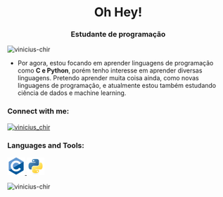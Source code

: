 <h1 align="center">Oh Hey!</h1>
<h3 align="center">Estudante de programação</h3>

<p align="left"> <img src="https://komarev.com/ghpvc/?username=vinicius-chir&label=Profile%20views&color=0e75b6&style=flat" alt="vinicius-chir" /> </p>

- Por agora, estou focando em aprender linguagens de programação como **C e Python**, porém tenho interesse em aprender diversas linguagens. Pretendo aprender muita coisa ainda, como novas linguagens de programação, e atualmente estou também estudando ciência de dados e machine learning.




<h3 align="left">Connect with me:</h3>
<p align="left">
<a href="https://instagram.com/vinicius_chir" target="blank"><img align="center" src="https://raw.githubusercontent.com/rahuldkjain/github-profile-readme-generator/master/src/images/icons/Social/instagram.svg" alt="vinicius_chir" height="30" width="40" /></a>
</p>

<h3 align="left">Languages and Tools:</h3>
<p align="left"> <a href="https://www.cprogramming.com/" target="_blank" rel="noreferrer"> <img src="https://raw.githubusercontent.com/devicons/devicon/master/icons/c/c-original.svg" alt="c" width="40" height="40"/> </a> <a href="https://www.python.org" target="_blank" rel="noreferrer"> <img src="https://raw.githubusercontent.com/devicons/devicon/master/icons/python/python-original.svg" alt="python" width="40" height="40"/> </a> </p>

<p><img align="center" src="https://github-readme-stats.vercel.app/api/top-langs?username=vinicius-chir&show_icons=true&locale=en&layout=compact" alt="vinicius-chir" /></p>
